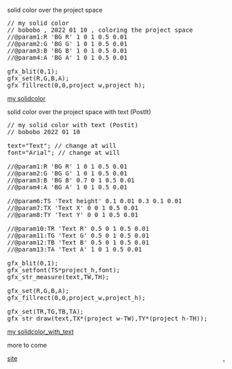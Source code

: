 solid color over the project space
<pre>
// my solid color  
// bobobo , 2022 01 10 , coloring the project space  
//@param1:R 'BG R' 1 0 1 0.5 0.01  
//@param2:G 'BG G' 1 0 1 0.5 0.01   
//@param3:B 'BG B' 1 0 1 0.5 0.01  
//@param4:A 'BG A' 1 0 1 0.5 0.01 
  
gfx_blit(0,1);  
gfx_set(R,G,B,A);  
gfx_fillrect(0,0,project_w,project_h);  
</pre>

[my solidcolor](my_solidcolor)


solid color over the project space with text (PostIt)
<pre>
// my solid color with text (Postit)
// bobobo 2022 01 10

text="Text"; // change at will
font="Arial"; // change at will

//@param1:R 'BG R' 1 0 1 0.5 0.01
//@param2:G 'BG G' 1 0 1 0.5 0.01 
//@param3:B 'BG B' 0.7 0 1 0.5 0.01 
//@param4:A 'BG A' 1 0 1 0.5 0.01

//@param6:TS 'Text height' 0.1 0.01 0.3 0.1 0.01
//@param7:TX 'Text X' 0 0 1 0.5 0.01
//@param8:TY 'Text Y' 0 0 1 0.5 0.01

//@param10:TR 'Text R' 0.5 0 1 0.5 0.01
//@param11:TG 'Text G' 0.5 0 1 0.5 0.01
//@param12:TB 'Text B' 0.5 0 1 0.5 0.01
//@param13:TA 'Text A' 1 0 1 0.5 0.01

gfx_blit(0,1);
gfx_setfont(TS*project_h,font);
gfx_str_measure(text,TW,TH);

gfx_set(R,G,B,A);
gfx_fillrect(0,0,project_w,project_h);

gfx_set(TR,TG,TB,TA);
gfx_str_draw(text,TX*(project_w-TW),TY*(project_h-TH));
</pre>

[my solidcolor_with_text](my_solidcolor_with_text)  


more to come  


<a href="https://bobobo-git.github.io/REAPER/">site</a><a style="float:right;" href="https://github.com/bobobo-git/REAPER/">.</a>
